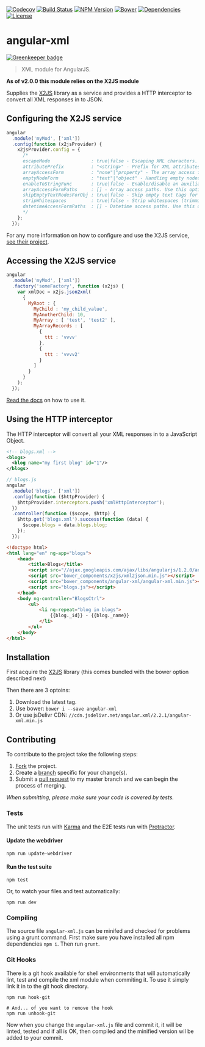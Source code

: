 [X2JS]: https://code.google.com/p/x2js/

[![Codecov](https://img.shields.io/codecov/c/github/johngeorgewright/angular-xml/master.svg?style=flat-square)](https://codecov.io/gh/johngeorgewright/angular-xml)
[![Build Status](https://img.shields.io/travis/johngeorgewright/angular-xml/master.svg?style=flat-square)](https://travis-ci.org/johngeorgewright/angular-xml)
[![NPM Version](https://img.shields.io/npm/v/angular-xml.svg?style=flat-square)](https://www.npmjs.com/package/angular-xml)
[![Bower](https://img.shields.io/bower/v/angular-xml.svg)](https://libraries.io/bower/angular-xml)
[![Dependencies](https://img.shields.io/gemnasium/johngeorgewright/angular-xml.svg?style=flat-square)](https://gemnasium.com/github.com/johngeorgewright/angular-xml)
[![License](https://img.shields.io/npm/l/angular-xml.svg?style=flat-square)](https://github.com/johngeorgewright/angular-xml/blob/master/LICENSE)

angular-xml
===========

[![Greenkeeper badge](https://badges.greenkeeper.io/johngeorgewright/angular-xml.svg)](https://greenkeeper.io/)

> XML module for AngularJS.

**As of v2.0.0 this module relies on the X2JS module**

Supplies the [X2JS][] library as a service and provides a HTTP interceptor to convert all XML responses in to JSON.

Configuring the X2JS service
----------------------------

```js
angular
  .module('myMod', ['xml'])
  .config(function (x2jsProvider) {
    x2jsProvider.config = {
      /*
      escapeMode               : true|false - Escaping XML characters. Default is true from v1.1.0+
      attributePrefix          : "<string>" - Prefix for XML attributes in JSon model. Default is "_"
      arrayAccessForm          : "none"|"property" - The array access form (none|property). Use this property if you want X2JS generates an additional property <element>_asArray to access in array form for any XML element. Default is none from v1.1.0+
      emptyNodeForm            : "text"|"object" - Handling empty nodes (text|object) mode. When X2JS found empty node like <test></test> it will be transformed to test : '' for 'text' mode, or to Object for 'object' mode. Default is 'text'
      enableToStringFunc       : true|false - Enable/disable an auxiliary function in generated JSON objects to print text nodes with text/cdata. Default is true
      arrayAccessFormPaths     : [] - Array access paths. Use this option to configure paths to XML elements always in "array form". You can configure beforehand paths to all your array elements based on XSD or your knowledge. Every path could be a simple string (like 'parent.child1.child2'), a regex (like /.*\.child2/), or a custom function. Default is empty
      skipEmptyTextNodesForObj : true|false - Skip empty text tags for nodes with children. Default is true.
      stripWhitespaces         : true|false - Strip whitespaces (trimming text nodes). Default is true.
      datetimeAccessFormPaths  : [] - Datetime access paths. Use this option to configure paths to XML elements for "datetime form". You can configure beforehand paths to all your array elements based on XSD or your knowledge. Every path could be a simple string (like 'parent.child1.child2'), a regex (like /.*\.child2/), or a custom function. Default is empty
      */
    };
  });
```

For any more information on how to configure and use the X2JS service, [see their project][X2JS].

Accessing the X2JS service
--------------------------

```js
angular
  .module('myMod', ['xml'])
  .factory('someFactory', function (x2js) {
    var xmlDoc = x2js.json2xml(
      {
        MyRoot : {
          MyChild : 'my_child_value',
          MyAnotherChild: 10,
          MyArray : [ 'test', 'test2' ],
          MyArrayRecords : [
            {
              ttt : 'vvvv'
            },
            {
              ttt : 'vvvv2'
            }
          ]
        }
      }
    );
  });
```

[Read the docs][X2JS] on how to use it.

Using the HTTP interceptor
--------------------------

The HTTP interceptor will convert all your XML responses in to a JavaScript Object.

```xml
<!-- blogs.xml -->
<blogs>
  <blog name="my first blog" id="1"/>
</blogs>
```

```js
// blogs.js
angular
  .module('blogs', ['xml'])
  .config(function ($httpProvider) {
    $httpProvider.interceptors.push('xmlHttpInterceptor');
  })
  .controller(function ($scope, $http) {
    $http.get('blogs.xml').success(function (data) {
      $scope.blogs = data.blogs.blog;
    });
  });
```

```html
<!doctype html>
<html lang="en" ng-app="blogs">
    <head>
        <title>Blogs</title>
        <script src="//ajax.googleapis.com/ajax/libs/angularjs/1.2.0/angular.min.js"></script>
        <script src="bower_components/x2js/xml2json.min.js"></script>
        <script src="bower_components/angular-xml/angular-xml.min.js"></script>
        <script src="blogs.js"></script>
    </head>
    <body ng-controller="BlogsCtrl">
        <ul>
            <li ng-repeat="blog in blogs">
                {{blog._id}} - {{blog._name}}
            </li>
        </ul>
    </body>
</html>
```

Installation
------------

First acquire the [X2JS][] library (this comes bundled with the bower option described next)

Then there are 3 optoins:

1. Download the latest tag.
2. Use bower: `bower i --save angular-xml`
3. Or use jsDelivr CDN: `//cdn.jsdelivr.net/angular.xml/2.2.1/angular-xml.min.js`

Contributing
------------

To contribute to the project take the following steps:

1. [Fork](https://github.com/johngeorgewright/angular-xml/fork) the project.
2. Create a [branch](http://git-scm.com/docs/git-branch) specific for your change(s).
3. Submit a [pull request](https://help.github.com/articles/using-pull-requests/) to my master branch and we can begin the process of merging.

*When submitting, please make sure your code is covered by tests.*

### Tests

The unit tests run with [Karma](http://karma-runner.github.io/0.12/index.html) and the E2E tests run with [Protractor](https://github.com/angular/protractor).

#### Update the webdriver

```
npm run update-webdriver
```

#### Run the test suite

```
npm test
```

Or, to watch your files and test automatically:

```
npm run dev
```

### Compiling

The source file `angular-xml.js` can be minifed and checked for problems using a grunt command. First make sure you have installed all npm dependencies `npm i`. Then run `grunt`.

[angular.element]: http://docs.angularjs.org/api/angular.element

### Git Hooks

There is a git hook available for shell environments that will automatically lint, test and compile the xml module when commiting it. To use it simply link it in to the git hook directory.

```
npm run hook-git

# And... of you want to remove the hook
npm run unhook-git
```

Now when you change the `angular-xml.js` file and commit it, it will be linted, tested and if all is OK, then compiled and the minified version wil be added to your commit.
